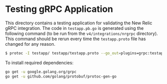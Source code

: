 # Testing gRPC Application

This directory contains a testing application for validating the New Relic gRPC
integration.  The code in `testapp.pb.go` is generated using the following
command (to be run from the `v4/integrations/nrgrpc` directory).  This command
should be rerun every time the `testapp.proto` file has changed for any reason.

```bash
$ protoc -I testapp/ testapp/testapp.proto --go_out=plugins=grpc:testapp
```

To install required dependencies:

```bash
go get -u google.golang.org/grpc
go get -u github.com/golang/protobuf/protoc-gen-go
```
